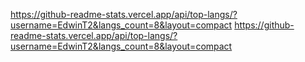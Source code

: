 https://github-readme-stats.vercel.app/api/top-langs/?username=EdwinT2&langs_count=8&layout=compact https://github-readme-stats.vercel.app/api/top-langs/?username=EdwinT2&langs_count=8&layout=compact
